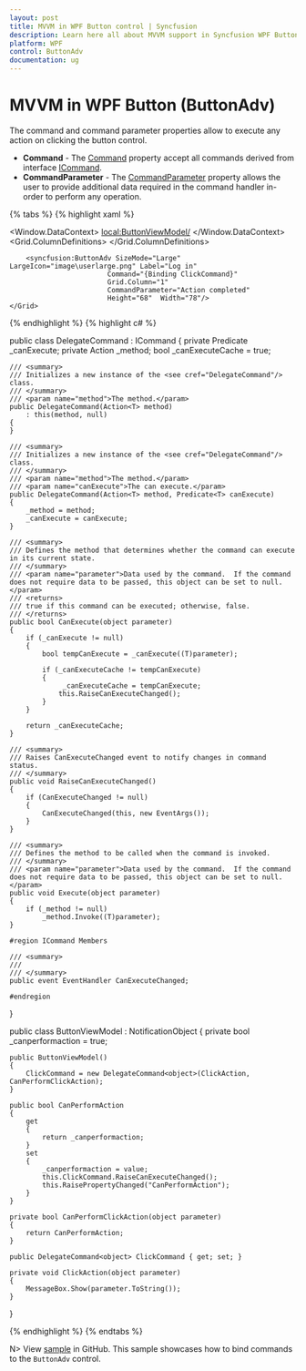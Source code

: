```yaml
---
layout: post
title: MVVM in WPF Button control | Syncfusion
description: Learn here all about MVVM support in Syncfusion WPF Button (ButtonAdv) control, its elements and more details.
platform: WPF
control: ButtonAdv
documentation: ug
---
```


# MVVM in WPF Button (ButtonAdv)

The command and command parameter properties allow to execute any action on clicking the button control.

* **Command** - The [Command](https://learn.microsoft.com/en-us/dotnet/api/system.windows.input.icommandsource.command?view=netframework-4.8) property accept all commands derived from interface [ICommand](https://learn.microsoft.com/en-us/dotnet/api/system.windows.input.icommand?view=netframework-4.8). 
* **CommandParameter** - The [CommandParameter](https://learn.microsoft.com/en-us/dotnet/api/system.windows.input.icommandsource.commandparameter?view=netframework-4.8) property allows the user to provide additional data required in the command handler in-order to perform any operation. 

{% tabs %}
{% highlight xaml %}

<Window
        xmlns="http://schemas.microsoft.com/winfx/2006/xaml/presentation"
        xmlns:x="http://schemas.microsoft.com/winfx/2006/xaml"
        xmlns:d="http://schemas.microsoft.com/expression/blend/2008"
        xmlns:mc="http://schemas.openxmlformats.org/markup-compatibility/2006"
        xmlns:local="clr-namespace:Buttonadv_Mvvm"
        xmlns:syncfusion="http://schemas.syncfusion.com/wpf" x:Class="Buttonadv_Mvvm.MainWindow"
        mc:Ignorable="d"
        Title="MainWindow" Height="450" Width="800">
        <Window.DataContext>
            <local:ButtonViewModel/>
        </Window.DataContext>
    <Grid VerticalAlignment="Center">
        <Grid.ColumnDefinitions>
            <ColumnDefinition Width="200"/>
            <ColumnDefinition Width="*"/>
        </Grid.ColumnDefinitions>
        <CheckBox IsChecked="{Binding CanPerformAction}" Grid.Column="0" Content="Can perform action in button"/>
            
        <syncfusion:ButtonAdv SizeMode="Large" LargeIcon="image\userlarge.png" Label="Log in"  
                            Command="{Binding ClickCommand}" 
                            Grid.Column="1"
                            CommandParameter="Action completed" 
                            Height="68"  Width="78"/>
    </Grid>
</Window>
    

{% endhighlight %}
{% highlight c# %}

public class DelegateCommand<T> : ICommand
{
    private Predicate<T> _canExecute;
    private Action<T> _method;
    bool _canExecuteCache = true;

    /// <summary>
    /// Initializes a new instance of the <see cref="DelegateCommand"/> class.
    /// </summary>
    /// <param name="method">The method.</param>
    public DelegateCommand(Action<T> method)
        : this(method, null)
    {
    }

    /// <summary>
    /// Initializes a new instance of the <see cref="DelegateCommand"/> class.
    /// </summary>
    /// <param name="method">The method.</param>
    /// <param name="canExecute">The can execute.</param>
    public DelegateCommand(Action<T> method, Predicate<T> canExecute)
    {
        _method = method;
        _canExecute = canExecute;
    }

    /// <summary>
    /// Defines the method that determines whether the command can execute in its current state.
    /// </summary>
    /// <param name="parameter">Data used by the command.  If the command does not require data to be passed, this object can be set to null.</param>
    /// <returns>
    /// true if this command can be executed; otherwise, false.
    /// </returns>
    public bool CanExecute(object parameter)
    {
        if (_canExecute != null)
        {
            bool tempCanExecute = _canExecute((T)parameter);

            if (_canExecuteCache != tempCanExecute)
            {
                 _canExecuteCache = tempCanExecute;
                this.RaiseCanExecuteChanged();
            }
        }

        return _canExecuteCache;
    }

    /// <summary>
    /// Raises CanExecuteChanged event to notify changes in command status.
    /// </summary>
    public void RaiseCanExecuteChanged()
    {
        if (CanExecuteChanged != null)
        {
            CanExecuteChanged(this, new EventArgs());
        }
    }

    /// <summary>
    /// Defines the method to be called when the command is invoked.
    /// </summary>
    /// <param name="parameter">Data used by the command.  If the command does not require data to be passed, this object can be set to null.</param>
    public void Execute(object parameter)
    {
        if (_method != null)
            _method.Invoke((T)parameter);
    }

    #region ICommand Members

    /// <summary>
    /// 
    /// </summary>
    public event EventHandler CanExecuteChanged;

    #endregion
}

public class ButtonViewModel : NotificationObject
{
    private bool _canperformaction = true;
        

    public ButtonViewModel()
    {
        ClickCommand = new DelegateCommand<object>(ClickAction, CanPerformClickAction);
    }

    public bool CanPerformAction
    {
        get
        {
            return _canperformaction;
        }
        set
        {
            _canperformaction = value;
            this.ClickCommand.RaiseCanExecuteChanged();
            this.RaisePropertyChanged("CanPerformAction");
        }
    }

    private bool CanPerformClickAction(object parameter)
    {
        return CanPerformAction;
    }

    public DelegateCommand<object> ClickCommand { get; set; }
        
    private void ClickAction(object parameter)
    {
        MessageBox.Show(parameter.ToString());
    } 
}
   
{% endhighlight %}
{% endtabs %}

N> View [sample](https://github.com/SyncfusionExamples/wpf-button-examples/blob/master/Samples/MVVM) in GitHub. This sample showcases how to bind commands to the `ButtonAdv` control.
